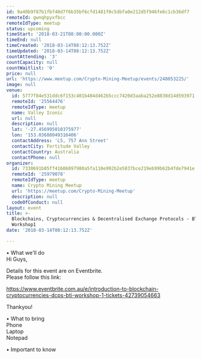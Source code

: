 ```yaml
---
id: 9a40b9f87b1fbf40d7f6b35bf6cfd1481f0c5dbfa0e212d5f946fe6c1cb36df7
remoteId: gwnqhpyxfbcc
remoteIdType: meetup
status: upcoming
timeStart: '2018-03-21T08:00:00.000Z'
timeEnd: null
timeCreated: '2018-03-14T08:12:13.752Z'
timeUpdated: '2018-03-14T08:12:13.752Z'
countAttending: '3'
countCapacity: null
countWaitlist: '0'
price: null
url: 'https://www.meetup.com/Crypto-Mining-Meetup/events/248053225/'
image: null
venue:
  id: 5777f84e531ddc6f153c401b484d462b5ccc7420d3aaba252e8838d14d593971
  remoteId: '25564476'
  remoteIdType: meetup
  name: Valley Iconic
  url: null
  description: null
  lat: '-27.456995010375977'
  lon: '153.03688049316406'
  contactAddress: 'L5, 757 Ann Street'
  contactCity: Fortitude Valley
  contactCountry: Australia
  contactPhone: null
organizer:
  id: 7330691b05ff41606097980a5fa110e992b2e5837bce219eb99b62b4fde7941e
  remoteId: '25979078'
  remoteIdType: meetup
  name: Crypto Mining Meetup
  url: 'https://meetup.com/Crypto-Mining-Meetup'
  description: null
  codeOfConduct: null
layout: event
title: >-
  Blockchains, Cryptocurrencies & Decentralised Exchange Protocols - BTI
  Workshop1
date: '2018-03-14T08:12:13.752Z'

---
```

<p>• What we'll do<br/>Hi Guys,</p> <p>Details for this event are on Eventbrite.<br/>Please follow this link:</p> <p><a href="https://www.eventbrite.com.au/e/introduction-to-blockchain-cryptocurrencies-dcps-bti-workshop-1-tickets-42739054663" class="linkified">https://www.eventbrite.com.au/e/introduction-to-blockchain-cryptocurrencies-dcps-bti-workshop-1-tickets-42739054663</a></p> <p>Thankyou!</p> <p>• What to bring<br/>Phone<br/>Laptop<br/>Notepad</p> <p>• Important to know</p>
